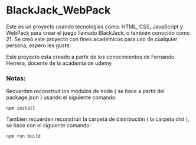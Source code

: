 # BlackJack_WebPack
Este es un proyecto usando tecnologías como: HTML, CSS, JavaScript y WebPack para crear el juego llamado BlackJack, o también conocido como 21. Se creó este proyecto con fines académicos para uso de cualquier persona, espero les guste.

Este proyecto esta creado a partir de los conocimientos de Fernando Herrera, docente de la academia de udemy


### Notas:
Recuerden reconstruir los módulos de node ( se hace a partir del package.json ) usando el siguiente comando:

```
npm install
```
Tambien recuerden reconstruir la carpeta de distribución ( la carpeta dist ), se hace con el siguiente comando:

```
npm run build
```

